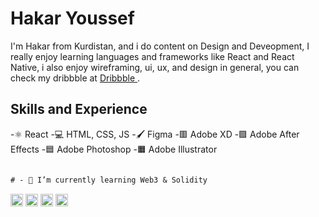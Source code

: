 # Hakar Youssef
I'm Hakar from Kurdistan, and i do content on Design and Deveopment, I really enjoy learning languages and frameworks like React and React Native, i also enjoy wireframing, ui, ux, and design in general, you can check my dribbble at [ Dribbble ](https://dribbble.com/Hakar)  . 

## Skills and Experience
-⚛️ React
-💻 HTML, CSS, JS
-🖌️ Figma 
-🟥 Adobe XD
-🟪 Adobe After Effects
-🟦 Adobe Photoshop
-🟧 Adobe Illustrator




```diff

# - 🌱 I’m currently learning Web3 & Solidity 

```






[<img src='https://cdn.jsdelivr.net/npm/simple-icons@3.0.1/icons/github.svg' alt='github' height='20' >](https://github.com/HakarYoussef)  [<img src='https://cdn.jsdelivr.net/npm/simple-icons@3.0.1/icons/linkedin.svg'  alt='linkedin' height='20' style="color:grey;"  >](https://www.linkedin.com/in/https://www.linkedin.com/in/hakaryusuf//)  [<img src='https://cdn.jsdelivr.net/npm/simple-icons@3.0.1/icons/twitter.svg' alt='twitter' height='20'  >](https://twitter.com/https://twitter.com/hakar_yusuf)  [<img src='https://cdn.jsdelivr.net/npm/simple-icons@3.0.1/icons/dribbble.svg' alt='dribbble' height='20'   >](https://dribbble.com/Hakar)  

